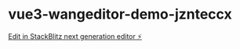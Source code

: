 # vue3-wangeditor-demo-jznteccx

[Edit in StackBlitz next generation editor ⚡️](https://stackblitz.com/~/github.com/cycleccc/vue3-wangeditor-demo-jznteccx)